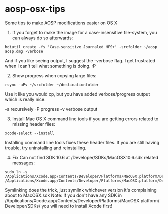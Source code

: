 # aosp-osx-tips
Some tips to make AOSP modifications easier on OS X

1. If you forget to make the image for a case-insensitive file-system, you can always do so afterwards:

  ```
  hdiutil create -fs 'Case-sensitive Journaled HFS+' -srcfolder ~/aosp aosp.dmg -verbose
  ```

  And if you like seeing output, I suggest the -verbose flag. I get frustrated when I can't tell what something is doing. :P


2. Show progress when copying large files:

  ```
  rsync -aPv ~/srcfolder ~/destinationfolder
  ```
  
  Use it like you would cp, but you have added verbose/progress output which is really nice.

  -a recursively
  -P progress
  -v verbose output

3. Install Mac OS X command line tools if you are getting errors related to missing header files:

  ```
  xcode-select --install
  ```
  
  Installing command line tools fixes these header files. If you are still having trouble, try uninstalling and reinstalling.

4. Fix Can not find SDK 10.6 at /Developer/SDKs/MacOSX10.6.sdk related messages:

  ```
  sudo ln -s /Applications/Xcode.app/Contents/Developer/Platforms/MacOSX.platform/Developer/SDKs/MacOSX10.6.sdk /Applications/Xcode.app/Contents/Developer/Platforms/MacOSX.platform/Developer/SDKs/MacOSX.sdk
  ```
  Symlinking does the trick, just symlink whichever version it's complaining about to MacOSX.sdk
  Note: If you don't have any SDK in /Applications/Xcode.app/Contents/Developer/Platforms/MacOSX.platform/Developer/SDKs/ you will need to install Xcode first!
